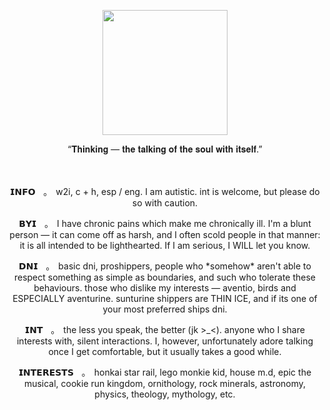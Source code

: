 <p align="center">
   <img src="https://64.media.tumblr.com/7482425c241e8e9b81cb15b0706b1464/74898b6559745bb2-6f/s540x810/a958e433bb7f7cca7abe9669ed632be8174c3c47.webp"%7Bwidth=200px height=200px}/>
</p>

<p align="center">
“𝐓𝐡𝐢𝐧𝐤𝐢𝐧𝐠 — 𝐭𝐡𝐞 𝐭𝐚𝐥𝐤𝐢𝐧𝐠 𝐨𝐟 𝐭𝐡𝐞 𝐬𝐨𝐮𝐥 𝐰𝐢𝐭𝐡 𝐢𝐭𝐬𝐞𝐥𝐟.”
</p>

<p align="center">
ㅤ
</p>

<p align="center">
𝗜𝗡𝗙𝗢ㅤ｡ㅤw2i, c + h, esp / eng. I am autistic. int is welcome, but please do so with caution.
</p>

<p align="center">
𝗕𝗬𝗜ㅤ｡ㅤI have chronic pains which make me chronically ill. I'm a blunt person — it can come off as harsh, and I often scold people in that manner: it is all intended to be lighthearted. If I am serious, I WILL let you know.
</p>

<p align="center">
𝗗𝗡𝗜ㅤ｡ㅤbasic dni, proshippers, people who *somehow* aren't able to respect something as simple as boundaries, and such who tolerate these behaviours. those who dislike my interests — aventio, birds and ESPECIALLY aventurine. sunturine shippers are THIN ICE, and if its one of your most preferred ships dni.
</p>

<p align="center">
𝗜𝗡𝗧ㅤ｡ㅤthe less you speak, the better (jk >_<). anyone who I share interests with, silent interactions. I, however, unfortunately adore talking once I get comfortable, but it usually takes a good while.
</p>

<p align="center">
𝗜𝗡𝗧𝗘𝗥𝗘𝗦𝗧𝗦ㅤ｡ㅤhonkai star rail, lego monkie kid, house m.d, epic the musical, cookie run kingdom, ornithology, rock minerals, astronomy, physics, theology, mythology, etc.
</p>
